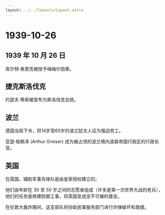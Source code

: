 ```yaml
---
layout: ../../layouts/Layout.astro
---
```


# 1939-10-26

## 1939 年 10 月 26 日

库尔特·弗里克被授予梅梅尔勋章。

## 捷克斯洛伐克

约瑟夫·蒂索被宣布为斯洛伐克总统。

## 波兰

德国当局下令，将14岁至60岁的波兰犹太人征为强迫劳工。

亚瑟·格赖泽 (Arthur Greiser)
成为被占领的波兰境内波森帝国行政区的行政长官。

## 英国

在英国，辅助军事先锋队是由皇家授权建立的。

他们由年龄在 30 至 50
岁之间的志愿者组成（许多是第一次世界大战的老兵），他们的任务是修建防御工事，将英国变成坚不可摧的堡垒。

在伦敦大轰炸期间，这支部队将协助民事服务部门进行炸弹破坏和救援。